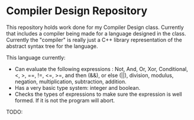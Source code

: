 # Compiler Design Repository
This repository holds work done for my Compiler Design class. Currently that includes a compiler being made for a language designed in the class. Currently the "compiler" is really just a C++ library representation of the abstract syntax tree for the language.

This language currently:
* Can evaluate the following expressions : Not, And, Or, Xor, Conditional, <, >, ==, !=, <=, >=, and then (&&), or else (||), division, modulus, negation, multiplication, subtraction, addition.
* Has a very basic type system: integer and boolean.
* Checks the types of expressions to make sure the expression is well formed. If it is not the program will abort.

TODO:
